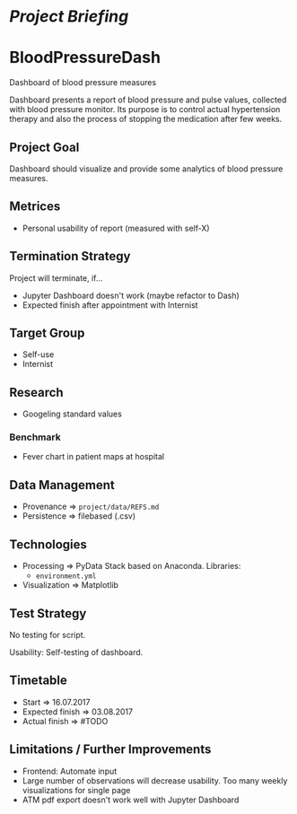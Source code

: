 *Project Briefing*
==================

# BloodPressureDash
Dashboard of blood pressure measures

Dashboard presents a report of blood pressure and pulse values, collected with blood pressure monitor. Its purpose is to control actual hypertension therapy and also the process of stopping the medication after few weeks.


## Project Goal
Dashboard should visualize and provide some analytics of blood pressure measures.


## Metrices
* Personal usability of report (measured with self-X)


## Termination Strategy
Project will terminate, if...

* Jupyter Dashboard doesn't work (maybe refactor to Dash)
* Expected finish after appointment with Internist


## Target Group
* Self-use
* Internist


## Research
* Googeling standard values


### Benchmark
* Fever chart in patient maps at hospital


## Data Management
* Provenance => `project/data/REFS.md`
* Persistence => filebased (.csv)


## Technologies
* Processing => PyData Stack based on Anaconda. Libraries:
    * `environment.yml`
* Visualization => Matplotlib


## Test Strategy
No testing for script.

Usability: Self-testing of dashboard.


## Timetable
* Start => 16.07.2017
* Expected finish => 03.08.2017
* Actual finish => \#TODO

## Limitations / Further Improvements
* Frontend: Automate input
* Large number of observations will decrease usability. Too many weekly visualizations for single page
* ATM pdf export doesn't work well with Jupyter Dashboard